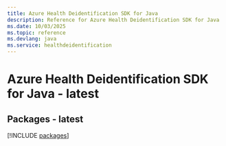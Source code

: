 ```yaml
---
title: Azure Health Deidentification SDK for Java
description: Reference for Azure Health Deidentification SDK for Java
ms.date: 10/03/2025
ms.topic: reference
ms.devlang: java
ms.service: healthdeidentification
---
```

# Azure Health Deidentification SDK for Java - latest
## Packages - latest
[!INCLUDE [packages](health-deidentification-index.md)]